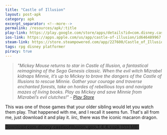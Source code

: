 ```yaml
---
title: "Castle of Illusion"
layout: post-apk
category: apk
excerpt_separator: <!--more-->
permalink: /resources/apk/:title
play-link: https://play.google.com/store/apps/details?id=com.disney.castleofillusion_goo
ios-link: https://apps.apple.com/us/app/castle-of-illusion/id646489967
steam-link: https://store.steampowered.com/app/227600/Castle_of_Illusion/
tags: rpg disney platformer 
piracy: true
---
```


> _"Mickey Mouse returns to star in Castle of Illusion, a fantastical reimagining of the Sega Genesis classic. When the evil witch Mizrabel kidnaps Minnie, it’s up to Mickey to brave the dangers of the Castle of Illusions to rescue Minnie. Gather your courage and traverse enchanted forests, take on hordes of rebellious toys and navigate mazes of living books. Play as Mickey and save Minnie from Mizrabel’s evil clutches!" - <a href="https://play.google.com/store/apps/details?id=com.disney.castleofillusion_goo" target="_blank">Play Store</a>_

This was one of those games that your older sibling would let you watch them play. That happened with me, and I recall it seems fun. That's all from me, just download it and play it. iirc, there was the iconic macaron dragon.

<div class="text-center">
    <a class="btn btn-dark btn-block w-100" onclick='apk("com.disney.castleofillusion_goo_1.4.4.xapk")' style="text-decoration: none; background-color: #333;"> Download <b>com.disney.castleofillusion_goo_1.4.4.xapk</b> (513 MB)</a>
</div>
